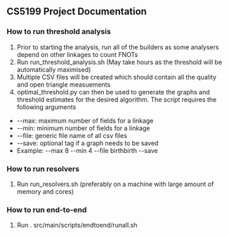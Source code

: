 ## CS5199 Project Documentation

### How to run threshold analysis
1. Prior to starting the analysis, run all of the builders as some analysers depend on other linkages to count FNOTs
2. Run run_threshold_analysis.sh (May take hours as the threshold will be automatically maximised)
3. Multiple CSV files will be created which should contain all the quality and open triangle measuements
4. optimal_threshold.py can then be used to generate the graphs and threshold estimates for the desired algorithm. The script requires the following arguments
- --max: maximum number of fields for a linkage
- --min: minimum number of fields for a linkage
- --file: generic file name of all csv files
- --save: optional tag if a graph needs to be saved
- Example: --max 8 --min 4 --file birthbirth --save

### How to run resolvers
1. Run run_resolvers.sh (preferably on a machine with large amount of memory and cores)

### How to run end-to-end
1. Run  . src/main/scripts/endtoend/runall.sh

